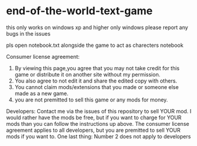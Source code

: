 # end-of-the-world-text-game
this only works on windows xp and higher only windows
please report any bugs in the issues

pls open notebook.txt alongside the game to act as charecters notebook

Consumer license agreement:

1. By viewing this page,you agree that you may not take credit for this game or distribute it on another site without my permission.
2. You also agree to not edit it and share the edited copy with others. 
3. You cannot claim mods/extensions that you made or someone else made as a new game.
4. you are not premitted to sell this game or any mods for money.

Developers:
Contact me via the issues of this repository to sell YOUR mod.
I would rather have the mods be free, but if you want to charge for YOUR mods than you can follow the instructions up above.
The consumer license agreement applies to all developers, but you are premitted to sell YOUR mods if you want to.
One last thing: Number 2 does not apply to developers
